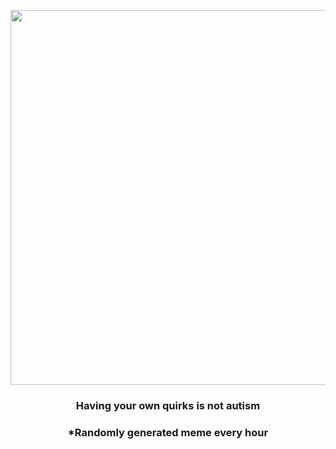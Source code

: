 <p align="center">
        <img src="https://i.redd.it/ljpbskv82mz91.jpg" width="600" height="600">
        </p>
        <h3 align="center">Having your own quirks is not autism</h3>
        <h3 align="center">*Randomly generated meme every hour</h3>
    